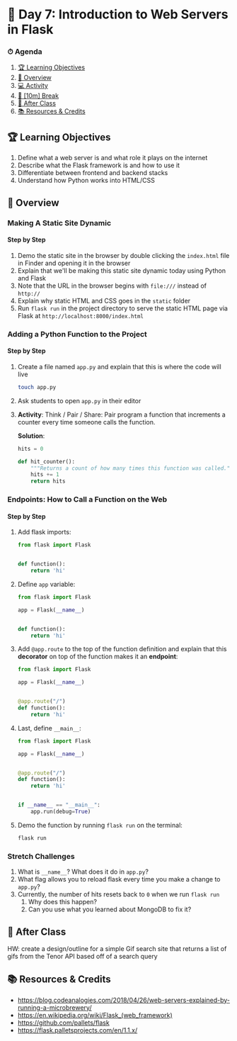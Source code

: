 # 📜 Day 7: Introduction to Web Servers in Flask

<!--
What students know so far...

Week 1
    1. [BEW] Static website (static HTML/basic CSS, chrome inspector)
    2. [BEW] Git & GitHub
    3. [CS] Variables, Functions, and Program Design
    4. [CS] Control Flow and Lists
Week 2
    1. [CS] Pseudocode and Flowchart Diagrams
    2. [BEW] Request-Response Cycle and MVC Architecture


TODO: Flask Starter Pack with pre-built static front end

TODO: Questions for Alan:
  - Will they know how to import Python packages by Day 7?
  - Will they know virtual environments? Should they yet?
  -
-->

### ⏱ Agenda

1. [🏆 Learning Objectives](#%f0%9f%8f%86-learning-objectives)
2. [📖 Overview](#%f0%9f%93%96-overview)
3. [💻 Activity](#%f0%9f%92%bb-activity)
4. [🌴 [10m] Break](#%f0%9f%8c%b4-10m-break)
5. [🌃 After Class](#%f0%9f%8c%83-after-class)
6. [📚 Resources & Credits](#%f0%9f%93%9a-resources--credits)

## 🏆 Learning Objectives

1. Define what a web server is and what role it plays on the internet
1. Describe what the Flask framework is and how to use it
1. Differentiate between frontend and backend stacks
1. Understand how Python works into HTML/CSS

## 📖 Overview

<!--
- TT: overview of how we learned basic frontend, but how do we drive it forward? What about data?
- TT: Overview of Flask: what it is, why we use it
-->

### Making A Static Site Dynamic

#### Step by Step

1. Demo the static site in the browser by double clicking the `index.html` file in Finder and opening it in the browser
2. Explain that we'll be making this static site dynamic today using Python and Flask
3. Note that the URL in the browser begins with `file:///` instead of `http://`
4. Explain why static HTML and CSS  goes in the `static` folder
5. Run `flask run` in the project directory to serve the static HTML page via Flask at `http://localhost:8000/index.html`

### Adding a Python Function to the Project

<!-- TT: Review of Python, you all were introduced to this via prework -->
<!-- Activity: some easy interview problem to solve in Python to get them warmed up again -->

#### Step by Step

1. Create a file named `app.py` and explain that this is where the code will live

    ```bash
    touch app.py
    ```

2. Ask students to open `app.py` in their editor

3. **Activity**: Think / Pair / Share: Pair program a function that increments a counter every time someone calls the function.

   **Solution**:

      ```python
      hits = 0

      def hit_counter():
          """Returns a count of how many times this function was called."""
          hits += 1
          return hits
      ```

### Endpoints: How to Call a Function on the Web

<!-- TT: Python is our backend (what’s a backend?) HTML/CSS is our frontend (what’s a frontend?) -->

#### Step by Step

1. Add flask imports:

    ```python
    from flask import Flask


    def function():
        return 'hi'
    ```

2. Define `app` variable:

    ```python
    from flask import Flask

    app = Flask(__name__)


    def function():
        return 'hi'
    ```

3. Add `@app.route` to the top of the function definition and explain that this **decorator** on top of the function makes it an **endpoint**:

    ```python
    from flask import Flask

    app = Flask(__name__)


    @app.route("/")
    def function():
        return 'hi'
    ```

4. Last, define `__main__`:

    ```python
    from flask import Flask

    app = Flask(__name__)


    @app.route("/")
    def function():
        return 'hi'


    if __name__ == "__main__":
        app.run(debug=True)
    ```

5. Demo the function by running `flask run` on the terminal:

    ```bash
    flask run
    ```

### Stretch Challenges

1. What is `__name__`? What does it do in `app.py`?
2. What flag allows you to reload flask every time you make a change to `app.py`?
3. Currently, the number of hits resets back to `0` when we run `flask run`
      1. Why does this happen?
      2. Can you use what you learned about MongoDB to fix it?

<!--
## 💻 Activity

- Activity: first 2 chapters of this tutorial

## 🌴 [10m] Break
 -->

## 🌃 After Class


HW: create a design/outline for a simple Gif search site that returns a list of gifs from the Tenor API based off of a search query


## 📚 Resources & Credits

- https://blog.codeanalogies.com/2018/04/26/web-servers-explained-by-running-a-microbrewery/
- https://en.wikipedia.org/wiki/Flask_(web_framework)
- https://github.com/pallets/flask
- https://flask.palletsprojects.com/en/1.1.x/
